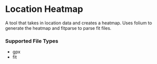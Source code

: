 # Location Heatmap
A tool that takes in location data and creates a heatmap. Uses folium to generate the heatmap and fitparse to parse fit files. 

### Supported File Types
 - gpx
 - fit

